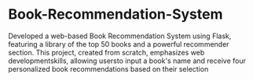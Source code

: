 # Book-Recommendation-System
Developed a web-based Book Recommendation System using Flask, featuring a library of the top 50 books and a powerful recommender section. This project, created from scratch, emphasizes web developmentskills, allowing usersto input a book's name and receive four personalized book recommendations based on their selection
